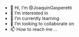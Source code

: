 - 👋 Hi, I’m @JoaquinGasperetti
- 👀 I’m interested in 
- 🌱 I’m currently learning 
- 💞️ I’m looking to collaborate on 
- 📫 How to reach me ...

<!---
JoaquinGasperetti/JoaquinGasperetti is a ✨ special ✨ repository because its `README.md` (this file) appears on your GitHub profile.
You can click the Preview link to take a look at your changes.
--->
